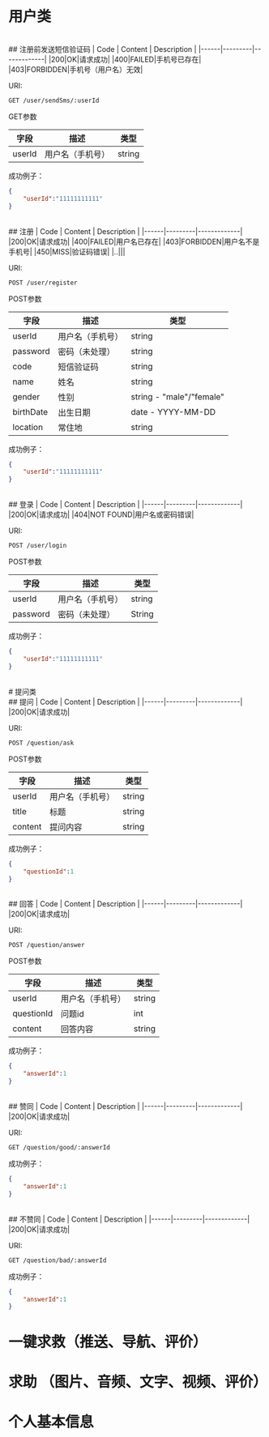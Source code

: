 # 用户类
<br>
## 注册前发送短信验证码
| Code | Content | Description |
|------|---------|-------------|
|200|OK|请求成功|
|400|FAILED|手机号已存在|
|403|FORBIDDEN|手机号（用户名）无效|

URI:

```
GET /user/sendSms/:userId
```

GET参数

| 字段 | 描述 | 类型 |
|----------|-------------|------|
|userId|用户名（手机号）|string|


成功例子：

```json
{
	"userId":"11111111111"
}
```

<br>
## 注册
| Code | Content | Description |
|------|---------|-------------|
|200|OK|请求成功|
|400|FAILED|用户名已存在|
|403|FORBIDDEN|用户名不是手机号|
|450|MISS|验证码错误|
|..|||

URI:

```
POST /user/register
```

POST参数

| 字段 | 描述 | 类型 |
|----------|-------------|------|
|userId|用户名（手机号）|string|
|password|密码（未处理）|string|
|code|短信验证码|string|
|name|姓名|string|
|gender|性别|string - "male"/"female"|
|birthDate|出生日期|date - YYYY-MM-DD|
|location|常住地|string|


成功例子：

```json
{
	"userId":"11111111111"
}
```

<br>
## 登录
| Code | Content | Description |
|------|---------|-------------|
|200|OK|请求成功|
|404|NOT FOUND|用户名或密码错误|

URI:

```
POST /user/login
```

POST参数

| 字段 | 描述 | 类型 |
|----------|-------------|------|
|userId|用户名（手机号）|string|
|password|密码（未处理）|String|


成功例子：
```json
{
	"userId":"11111111111"
}
```

<br>
# 提问类
<br>
## 提问
| Code | Content | Description |
|------|---------|-------------|
|200|OK|请求成功|

URI:

```
POST /question/ask
```

POST参数

| 字段 | 描述 | 类型 |
|----------|-------------|------|
|userId|用户名（手机号）|string|
|title|标题|string|
|content|提问内容|string|

成功例子：
```json
{
	"questionId":1
}
```

<br>
## 回答
| Code | Content | Description |
|------|---------|-------------|
|200|OK|请求成功|

URI:

```
POST /question/answer
```

POST参数

| 字段 | 描述 | 类型 |
|----------|-------------|------|
|userId|用户名（手机号）|string|
|questionId|问题id|int|
|content|回答内容|string|


成功例子：
```json
{
	"answerId":1
}
```

<br>
## 赞同
| Code | Content | Description |
|------|---------|-------------|
|200|OK|请求成功|

URI:

```
GET /question/good/:answerId
```

成功例子：
```json
{
	"answerId":1
}
```

<br>
## 不赞同
| Code | Content | Description |
|------|---------|-------------|
|200|OK|请求成功|

URI:

```
GET /question/bad/:answerId
```

成功例子：
```json
{
	"answerId":1
}
```


# 一键求救（推送、导航、评价）


# 求助 （图片、音频、文字、视频、评价）




# 个人基本信息